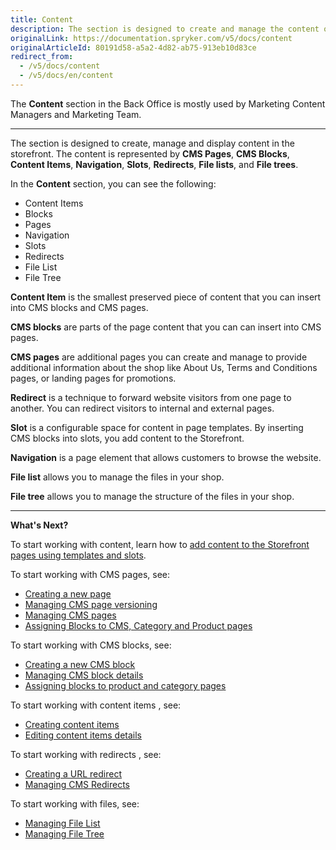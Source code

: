 ```yaml
---
title: Content
description: The section is designed to create and manage the content of your shop in the Back Office.
originalLink: https://documentation.spryker.com/v5/docs/content
originalArticleId: 80191d58-a5a2-4d82-ab75-913eb10d83ce
redirect_from:
  - /v5/docs/content
  - /v5/docs/en/content
---
```


The **Content** section in the Back Office is mostly used by Marketing Content Managers and Marketing Team.
***
The section is designed to create, manage and display content in the storefront. The content is represented by **CMS Pages**, **CMS Blocks**, **Content Items**, **Navigation**, **Slots**, **Redirects**, **File lists**, and **File trees**.


In the **Content** section, you can see the following:

* Content Items
* Blocks
* Pages
* Navigation
* Slots
* Redirects
* File List
* File Tree

**Content Item** is the smallest preserved piece of content that you can insert into CMS blocks and CMS pages. 

**CMS blocks** are parts of the page content that you can can insert into CMS pages.

**CMS pages** are additional pages you can create and manage to provide additional information about the shop like About Us, Terms and Conditions pages, or landing pages for promotions. 

**Redirect** is a technique to forward website visitors from one page to another. You can redirect visitors to internal and external pages.

**Slot** is a configurable space for content in page templates. By inserting CMS blocks into slots, you add content to the Storefront.

**Navigation** is a page element that allows customers to browse the website.

**File list** allows you to manage the files in your shop.

**File tree** allows you to manage the structure of the files in your shop.
***
**What's Next?**

To start working with content, learn how to [add content to the Storefront pages using templates and slots](/docs/scos/user/user-guides/202005.0/back-office-user-guide/content/adding-content-to-storefront-pages-using-templates-and-slots.html).


To start working with CMS pages, see:

* [Creating a new page](/docs/scos/user/user-guides/202005.0/back-office-user-guide/content/pages/creating-a-cms-page.html) 
* [Managing CMS page versioning](/docs/scos/user/user-guides/202005.0/back-office-user-guide/content/pages/cms-pages-versioning.html) 
* [Managing CMS pages](/docs/scos/user/user-guides/202005.0/back-office-user-guide/content/pages/managing-cms-pages.html)
* [Assigning Blocks to CMS, Category and Product pages](https://documentation.spryker.com/v5/docs/en/assigning-blocks-to-category-or-product-pages)

To start working with CMS blocks, see: 

* [Creating a new CMS block](/docs/scos/user/user-guides/202005.0/back-office-user-guide/content/blocks/creating-a-cms-block.html)
* [Managing CMS block details](/docs/scos/user/user-guides/202005.0/back-office-user-guide/content/blocks/managing-cms-blocks.html)
* [Assigning blocks to product and category pages](https://documentation.spryker.com/v5/docs/en/assigning-blocks-to-category-or-product-pages)

To start working with content items , see:

* [Creating content items](/docs/scos/user/user-guides/202005.0/back-office-user-guide/content/content-items/creating-content-items.html)
* [Editing content items details](/docs/scos/user/user-guides/202005.0/back-office-user-guide/content/content-items/editing-content-items.html)


To start working with redirects , see:

* [Creating a URL redirect](/docs/scos/user/user-guides/202005.0/back-office-user-guide/content/redirects/creating-cms-redirects.html)
* [Managing CMS Redirects](/docs/scos/user/user-guides/202005.0/back-office-user-guide/content/redirects/managing-cms-redirects.html)

To start working with files, see:
* [Managing File List](/docs/scos/user/user-guides/202005.0/back-office-user-guide/content/file-manager/managing-file-list.html) 
* [Managing File Tree](/docs/scos/user/user-guides/202005.0/back-office-user-guide/content/file-manager/managing-file-tree.html) 

